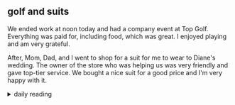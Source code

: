 ## golf and suits

We ended work at noon today and had a company event at Top Golf. Everything was paid for, including food, which was great. I enjoyed playing and am very grateful.

After, Mom, Dad, and I went to shop for a suit for me to wear to Diane's wedding. The owner of the store who was helping us was very friendly and gave top-tier service. We bought a nice suit for a good price and I'm very happy with it.

<details markdown="1">
<summary>daily reading</summary>

| {{ page.date | date: "%B %-d, %Y" }} |
| :-------------: |
| [1 Kings 19; 1 Thess. 2; Dan. 1; Ps. 105]({% link _Bible/Bible-year-1.md %}) |
| [WCF 22; WLC 146-152; WSC 79-81]({% link _westminster/westminster-month-3.md %}) |
| [The Chalcedonian Definition](https://thewestminsterstandard.org/the-chalcedonian-creed/) |

</details>